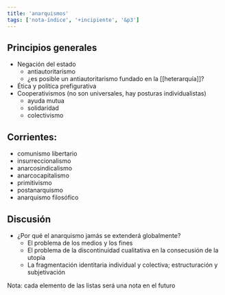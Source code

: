 ```yaml
---
title: 'anarquismos'
tags: ['nota-índice', '+incipiente', '&p3']
---
```

## Principios generales

- Negación del estado
    - antiautoritarismo
    - ¿es posible un antiautoritarismo fundado en la [[heterarquía]]?
- Ética y política prefigurativa
- Cooperativismos (no son universales, hay posturas individualistas)
    - ayuda mutua
    - solidaridad
    - colectivismo

## Corrientes:

- comunismo libertario
- insurreccionalismo
- anarcosindicalismo
- anarcocapitalismo
- primitivismo
- postanarquismo
- anarquismo filosófico

## Discusión

- ¿Por qué el anarquismo jamás se extenderá globalmente?
    - El problema de los medios y los fines
    - El problema de la discontinuidad cualitativa en la consecusión de la utopía
    - La fragmentación identitaria individual y colectiva; estructuración y subjetivación

Nota: cada elemento de las listas será una nota en el futuro